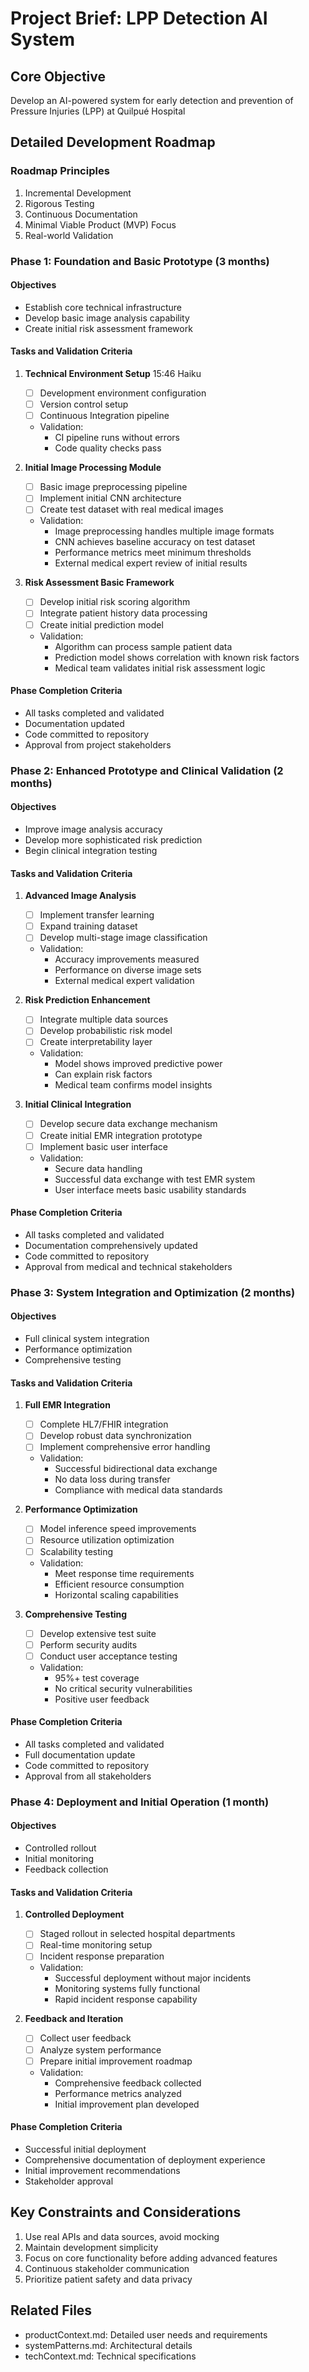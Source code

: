 # Project Brief: LPP Detection AI System

## Core Objective

Develop an AI-powered system for early detection and prevention of Pressure Injuries (LPP) at Quilpué Hospital

## Detailed Development Roadmap

### Roadmap Principles

1. Incremental Development
2. Rigorous Testing
3. Continuous Documentation
4. Minimal Viable Product (MVP) Focus
5. Real-world Validation

### Phase 1: Foundation and Basic Prototype (3 months)

#### Objectives

- Establish core technical infrastructure
- Develop basic image analysis capability
- Create initial risk assessment framework

#### Tasks and Validation Criteria

1. **Technical Environment Setup**  15:46 Haiku
   - [ ] Development environment configuration
   - [ ] Version control setup
   - [ ] Continuous Integration pipeline
   - Validation:
     - CI pipeline runs without errors
     - Code quality checks pass

2. **Initial Image Processing Module**
   - [ ] Basic image preprocessing pipeline
   - [ ] Implement initial CNN architecture
   - [ ] Create test dataset with real medical images
   - Validation:
     - Image preprocessing handles multiple image formats
     - CNN achieves baseline accuracy on test dataset
     - Performance metrics meet minimum thresholds
     - External medical expert review of initial results

3. **Risk Assessment Basic Framework**
   - [ ] Develop initial risk scoring algorithm
   - [ ] Integrate patient history data processing
   - [ ] Create initial prediction model
   - Validation:
     - Algorithm can process sample patient data
     - Prediction model shows correlation with known risk factors
     - Medical team validates initial risk assessment logic

#### Phase Completion Criteria

- All tasks completed and validated
- Documentation updated
- Code committed to repository
- Approval from project stakeholders

### Phase 2: Enhanced Prototype and Clinical Validation (2 months)

#### Objectives

- Improve image analysis accuracy
- Develop more sophisticated risk prediction
- Begin clinical integration testing

#### Tasks and Validation Criteria

1. **Advanced Image Analysis**
   - [ ] Implement transfer learning
   - [ ] Expand training dataset
   - [ ] Develop multi-stage image classification
   - Validation:
     - Accuracy improvements measured
     - Performance on diverse image sets
     - External medical expert validation

2. **Risk Prediction Enhancement**
   - [ ] Integrate multiple data sources
   - [ ] Develop probabilistic risk model
   - [ ] Create interpretability layer
   - Validation:
     - Model shows improved predictive power
     - Can explain risk factors
     - Medical team confirms model insights

3. **Initial Clinical Integration**
   - [ ] Develop secure data exchange mechanism
   - [ ] Create initial EMR integration prototype
   - [ ] Implement basic user interface
   - Validation:
     - Secure data handling
     - Successful data exchange with test EMR system
     - User interface meets basic usability standards

#### Phase Completion Criteria

- All tasks completed and validated
- Documentation comprehensively updated
- Code committed to repository
- Approval from medical and technical stakeholders

### Phase 3: System Integration and Optimization (2 months)

#### Objectives

- Full clinical system integration
- Performance optimization
- Comprehensive testing

#### Tasks and Validation Criteria

1. **Full EMR Integration**
   - [ ] Complete HL7/FHIR integration
   - [ ] Develop robust data synchronization
   - [ ] Implement comprehensive error handling
   - Validation:
     - Successful bidirectional data exchange
     - No data loss during transfer
     - Compliance with medical data standards

2. **Performance Optimization**
   - [ ] Model inference speed improvements
   - [ ] Resource utilization optimization
   - [ ] Scalability testing
   - Validation:
     - Meet response time requirements
     - Efficient resource consumption
     - Horizontal scaling capabilities

3. **Comprehensive Testing**
   - [ ] Develop extensive test suite
   - [ ] Perform security audits
   - [ ] Conduct user acceptance testing
   - Validation:
     - 95%+ test coverage
     - No critical security vulnerabilities
     - Positive user feedback

#### Phase Completion Criteria

- All tasks completed and validated
- Full documentation update
- Code committed to repository
- Approval from all stakeholders

### Phase 4: Deployment and Initial Operation (1 month)

#### Objectives

- Controlled rollout
- Initial monitoring
- Feedback collection

#### Tasks and Validation Criteria

1. **Controlled Deployment**
   - [ ] Staged rollout in selected hospital departments
   - [ ] Real-time monitoring setup
   - [ ] Incident response preparation
   - Validation:
     - Successful deployment without major incidents
     - Monitoring systems fully functional
     - Rapid incident response capability

2. **Feedback and Iteration**
   - [ ] Collect user feedback
   - [ ] Analyze system performance
   - [ ] Prepare initial improvement roadmap
   - Validation:
     - Comprehensive feedback collected
     - Performance metrics analyzed
     - Initial improvement plan developed

#### Phase Completion Criteria

- Successful initial deployment
- Comprehensive documentation of deployment experience
- Initial improvement recommendations
- Stakeholder approval

## Key Constraints and Considerations

1. Use real APIs and data sources, avoid mocking
2. Maintain development simplicity
3. Focus on core functionality before adding advanced features
4. Continuous stakeholder communication
5. Prioritize patient safety and data privacy

## Related Files

- productContext.md: Detailed user needs and requirements
- systemPatterns.md: Architectural details
- techContext.md: Technical specifications
